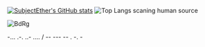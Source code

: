 [![SubjectEther's GitHub stats](https://github-readme-stats.vercel.app/api?username=ProjectEther)](https://github.com/anuraghazra/github-readme-stats)
![Top Langs](https://github-readme-stats.vercel.app/api/top-langs/?username=ProjectEther)
scaning human source

![BdRg](https://user-images.githubusercontent.com/73084992/144171088-ba0efe21-20e6-438f-81b7-da31977075f8.gif)

-... .-. ..- .... / -- --- -- . -. -
